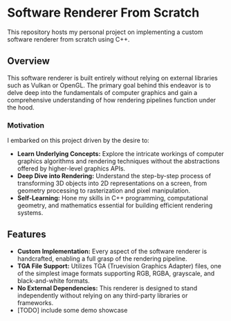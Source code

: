 # Software Renderer From Scratch

This repository hosts my personal project on implementing a custom software renderer from scratch using C++.

## Overview

This software renderer is built entirely without relying on external libraries such as Vulkan or OpenGL. The primary goal behind this endeavor is to delve deep into the fundamentals of computer graphics and gain a comprehensive understanding of how rendering pipelines function under the hood.

### Motivation

I embarked on this project driven by the desire to:

- **Learn Underlying Concepts:** Explore the intricate workings of computer graphics algorithms and rendering techniques without the abstractions offered by higher-level graphics APIs.
- **Deep Dive into Rendering:** Understand the step-by-step process of transforming 3D objects into 2D representations on a screen, from geometry processing to rasterization and pixel manipulation.
- **Self-Learning:** Hone my skills in C++ programming, computational geometry, and mathematics essential for building efficient rendering systems.

## Features

- **Custom Implementation:** Every aspect of the software renderer is handcrafted, enabling a full grasp of the rendering pipeline.
- **TGA File Support:** Utilizes TGA (Truevision Graphics Adapter) files, one of the simplest image formats supporting RGB, RGBA, grayscale, and black-and-white formats.
- **No External Dependencies:** This renderer is designed to stand independently without relying on any third-party libraries or frameworks.
- [TODO] include some demo showcase 




